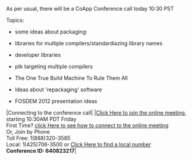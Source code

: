 As per usual, there will be a CoApp Conference call today  10:30 PST

Topics:
- some ideas about packaging:
-  libraries for multiple compilers/standardiazing library names
- developer libraries
- ptk targeting multiple compilers 

- The One True Build Machine To Rule Them All

- Ideas about 'repackaging' software 

- FOSDEM 2012 presentation ideas

|Connecting to the conference call|
|[Click Here to join the online meeting](https://join.microsoft.com/meet/garretts/HZ96LF57), starting 10:30AM PDT Friday<br/>First Time? [click Here to see how to connect to the online meeting](http://r.office.microsoft.com/r/rlidOC10?clid=1033&p1=4&p2=1041&pc=oc&ver=4&subver=0&bld=7185&bldver=0)<br/>Or, Join by Phone<br/>Toll Free: 1(888)320-3585<br/>Local: 1(425)706-3500 or [Click Here to find a local number](https://join.microsoft.com/dialin)<br/>**Conference ID: 640823217**|